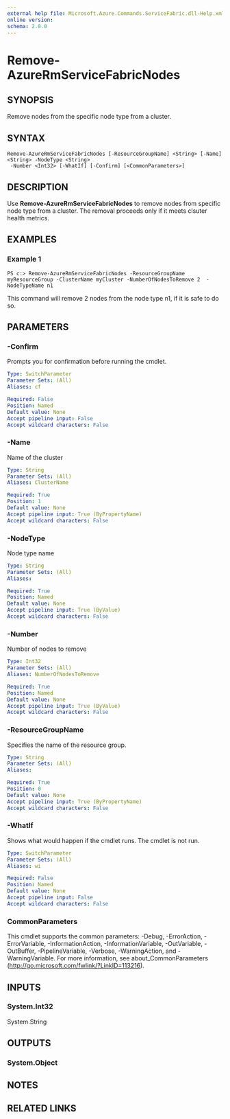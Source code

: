 ```yaml
---
external help file: Microsoft.Azure.Commands.ServiceFabric.dll-Help.xml
online version: 
schema: 2.0.0
---
```


# Remove-AzureRmServiceFabricNodes

## SYNOPSIS
Remove nodes from the specific node type from a cluster.

## SYNTAX

```
Remove-AzureRmServiceFabricNodes [-ResourceGroupName] <String> [-Name] <String> -NodeType <String>
 -Number <Int32> [-WhatIf] [-Confirm] [<CommonParameters>]
```

## DESCRIPTION
Use **Remove-AzureRmServiceFabricNodes** to remove nodes from specific node type from a cluster. The removal proceeds only if it meets clsuter health metrics. 

## EXAMPLES

### Example 1
```
PS c:> Remove-AzureRmServiceFabricNodes -ResourceGroupName myResourceGroup -ClusterName myCluster -NumberOfNodesToRemove 2	-NodeTypeName n1
```

This command will remove 2 nodes from the node type n1, if it is safe to do so.

## PARAMETERS

### -Confirm
Prompts you for confirmation before running the cmdlet.

```yaml
Type: SwitchParameter
Parameter Sets: (All)
Aliases: cf

Required: False
Position: Named
Default value: None
Accept pipeline input: False
Accept wildcard characters: False
```

### -Name
Name of the cluster

```yaml
Type: String
Parameter Sets: (All)
Aliases: ClusterName

Required: True
Position: 1
Default value: None
Accept pipeline input: True (ByPropertyName)
Accept wildcard characters: False
```

### -NodeType
Node type name

```yaml
Type: String
Parameter Sets: (All)
Aliases: 

Required: True
Position: Named
Default value: None
Accept pipeline input: True (ByValue)
Accept wildcard characters: False
```

### -Number
Number of nodes to remove

```yaml
Type: Int32
Parameter Sets: (All)
Aliases: NumberOfNodesToRemove

Required: True
Position: Named
Default value: None
Accept pipeline input: True (ByValue)
Accept wildcard characters: False
```

### -ResourceGroupName
Specifies the name of the resource group.

```yaml
Type: String
Parameter Sets: (All)
Aliases: 

Required: True
Position: 0
Default value: None
Accept pipeline input: True (ByPropertyName)
Accept wildcard characters: False
```

### -WhatIf
Shows what would happen if the cmdlet runs. The cmdlet is not run.

```yaml
Type: SwitchParameter
Parameter Sets: (All)
Aliases: wi

Required: False
Position: Named
Default value: None
Accept pipeline input: False
Accept wildcard characters: False
```

### CommonParameters
This cmdlet supports the common parameters: -Debug, -ErrorAction, -ErrorVariable, -InformationAction, -InformationVariable, -OutVariable, -OutBuffer, -PipelineVariable, -Verbose, -WarningAction, and -WarningVariable. For more information, see about_CommonParameters (http://go.microsoft.com/fwlink/?LinkID=113216).

## INPUTS

### System.Int32
System.String

## OUTPUTS

### System.Object

## NOTES

## RELATED LINKS

